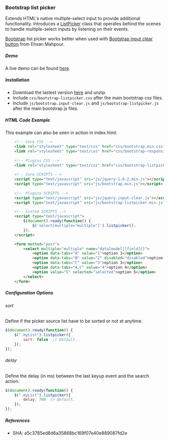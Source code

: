 ### Bootstrap list picker
Extends HTML's native multiple-select input to provide additional functionality. Introduces a [ListPicker](https://github.com/0xC70FF3/bootstrap-list-picker/blob/master/js/bootstrap-listpicker.js) class that operates behind the scenes to handle multiple-select inputs by listening on their events.

[Bootstrap](http://twitter.github.io/bootstrap/) list picker works better when used with [Bootstrap input clear button](https://github.com/mahpour/bootstrap-input-clear-button/blob/master/bootstrap.input-clear.js) from Ehsan Mahpour.

##### Demo
A live demo can be found [here](http://0xc70ff3.github.io/demos/bootstrap-listpicker/).

##### Installation
- Download the lastest version [here](https://github.com/0xC70FF3/bootstrap-list-picker/archive/master.zip) and unzip.
- Include `css/bootstrap-listpicker.css` after the main bootstrap css files.
- Include `js/bootstrap.input-clear.js` and `js/bootstrap-listpicker.js` after the main bootstrap js files.
 
##### HTML Code Example
This example can also be seen in action in index.html:
```html
    <!-- Core CSS -->
    <link rel="stylesheet" type="text/css" href="css/bootstrap.min.css" />
    <link rel="stylesheet" type="text/css" href="css/bootstrap-responsive.min.css" />
        
    <!-- Plugins CSS -->
    <link rel="stylesheet" type="text/css" href="css/bootstrap-listpicker.min.css"/>
        
    <!-- Core SCRIPTS -->
    <script type="text/javascript" src="js/jquery-1.8.2.min.js"></script>
    <script type="text/javascript" src="js/bootstrap.min.js"></script>
        
    <!-- Plugins SCRIPTS -->
    <script type="text/javascript" src="js/jquery.input-clear.js"></script>
    <script type="text/javascript" src="js/bootstrap-listpicker.min.js"></script>

    <!-- Custom SCRIPTS -->
    <script type="text/javascript">
        $(document).ready(function() {
            $('select[multiple="multiple"]').listpicker();
        });
    </script>

    <form method="post">
        <select multiple="multiple" name="data[model][field][]">
            <option data-tabs="A" value="1">option 1</option>
            <option data-tabs="B" value="2" disabled="disabled">option 2</option>
            <option data-tabs="C" value="3">option 3</option>
            <option data-tabs="A,C" value="4">option 4</option>
            <option value="5" selected="selected">option 5</option>
        </select>
    </form>
```

##### Configuration Options
###### sort
Define if the picker source list have to be sorted or not at anytime.
```javascript
$(document).ready(function() {
    $(".myList").listpicker({
        sort: false  // Default.
    });
});
```

###### delay
Define the delay (in ms) between the last keyup event and the search action.
```javascript
$(document).ready(function() {
    $(".myList").listpicker({
        delay: 700  // Default.
    });
});
```

##### References
* SHA: a5c3785ed8d6a35868bc169f07e40e889087fd2e

